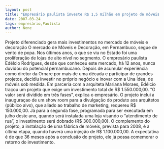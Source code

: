 ```yaml
---
layout: post
title: "Empresário paulista investe R$ 1,5 milhão em projeto de móveis no Recife"
date: 2007-03-24
tags: empresário,Paulista
author: None
---
```

Projeto diferenciado gera mais investimentos no mercado de móveis e decoração
O mercado de Móveis e Decoração, em Pernambuco, segue de vento de popa. Nos últimos anos, o que se viu no Estado foi uma proliferação de lojas de alto nível no segmento. 
O empresário paulista Edélcio Rodrigues, desde que conheceu este mercado, há 12 anos, nunca duvidou do potencial pernambucano. Depois de acumular experiência como diretor da Ornare por mais de uma década e participar de grandes projetos, decidiu investir no próprio negócio e inovar com a Una Idea, de móveis sob medida.
Em parceria com a arquiteta Mariana Moraes, Edélcio traçou um projeto que exige um investimento total de R$ 1.550.000,00. 
“O valor será dividido em três fases”, explica o empresário. 
O projeto inclui a inauguraçao de um show room para a divulgação do produto aos arquitetos (público alvo), que aliado ao trabalho de marketing, requereu R$ 150.000,00. 
Já para a segunda fase, programada para ser executada em julho deste ano, quando será instalada uma loja visando o “atendimento de rua”, o investimento será dobrado (R$ 300.000,00). 
O complemento do projeto, a instalação de uma fábrica de móveis, prevista para 2008, é a última etapa, quando haverá uma injeção de R$ 1.100.000,00.
A expectativa é de que 36 meses após a conclusão do projeto, ele já possa comemorar o retorno do investimento.  